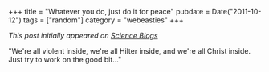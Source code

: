 +++
title = "Whatever you do, just do it for peace"
pubdate = Date("2011-10-12")
tags = ["random"]
category = "webeasties"
+++

_This post initially appeared on [Science Blogs](http://scienceblogs.com/webeasties)_

"We're all violent inside, we're all Hilter inside, and we're all Christ inside. Just try to work on the good bit..."

      
  
